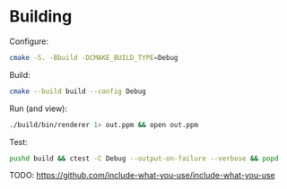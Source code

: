 # Building

Configure:
```sh
cmake -S. -Bbuild -DCMAKE_BUILD_TYPE=Debug
```

Build:
```sh
cmake --build build --config Debug
```

Run (and view):
```sh
./build/bin/renderer 1> out.ppm && open out.ppm
```

Test:
```sh
pushd build && ctest -C Debug --output-on-failure --verbose && popd
```


TODO:
https://github.com/include-what-you-use/include-what-you-use
